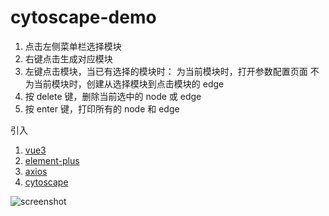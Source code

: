 # cytoscape-demo
1. 点击左侧菜单栏选择模块
2. 右键点击生成对应模块
3. 左键点击模块，当已有选择的模块时：
    为当前模块时，打开参数配置页面
    不为当前模块时，创建从选择模块到点击模块的 edge
4. 按 delete 键，删除当前选中的 node 或 edge
5. 按 enter 键，打印所有的 node 和 edge

引入
1. [vue3](https://vue3js.cn/)
2. [element-plus](https://element-plus.gitee.io/#/en-US)
3. [axios](https://github.com/axios/axios)
4. [cytoscape](https://js.cytoscape.org/)

![screenshot](https://github.com/KsClouds/cytoscape-demo/blob/main/screenshot.jpg)
